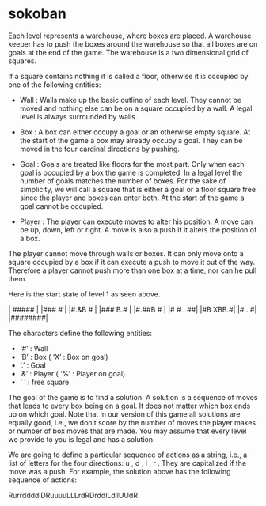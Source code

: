 # sokoban
Each level represents a warehouse, where boxes are placed. A warehouse keeper has to push the boxes around the
warehouse so that all boxes are on goals at the end of the game. The warehouse is a two dimensional grid of squares.

If a square contains nothing it is called a floor, otherwise it is occupied by one of the following entities:
- Wall : Walls make up the basic outline of each level. They cannot be moved and nothing else can be on a
square occupied by a wall. A legal level is always surrounded by walls.

- Box : A box can either occupy a goal or an otherwise empty square. At the start of the game a box may
already occupy a goal. They can be moved in the four cardinal directions by pushing.

- Goal : Goals are treated like floors for the most part. Only when each goal is occupied by a box the game is
completed. In a legal level the number of goals matches the number of boxes. For the sake of simplicity, we
will call a square that is either a goal or a floor square free since the player and boxes can enter both. At the
start of the game a goal cannot be occupied.

- Player : The player can execute moves to alter his position. A move can be up, down, left or right. A move
is also a push if it alters the position of a box.

The player cannot move through walls or boxes. It can only move onto a square occupied by a box if it can
execute a push to move it out of the way. Therefore a player cannot push more than one box at a time, nor
can he pull them.

Here is the start state of level 1 as seen
above.

|  ##### |
|###   # |
|#.&B  # |
|### B.# |
|#.##B # |
|# # . ##|
|#B XBB.#|
|#   .  #|
|########|


The characters define the following entities:
- ‘#’ : Wall
- ‘B’ : Box ( ‘X’ : Box on goal)
- ‘.’ : Goal
- ‘&’ : Player ( ‘%’ : Player on goal)
- ‘ ’ : free square

The goal of the game is to find a solution. A solution is a sequence of moves that leads to every box being on a goal.
It does not matter which box ends up on which goal. Note that in our version of this game all solutions are equally
good, i.e., we don’t score by the number of moves the player makes or number of box moves that are made. You
may assume that every level we provide to you is legal and has a solution.

We are going to define a particular sequence of actions as a string, i.e., a list of letters for the four directions: u , d , l ,
r . They are capitalized if the move was a push. For example, the solution above has the following sequence of
actions:

RurrddddlDRuuuuLLLrdRDrddlLdllUUdR
